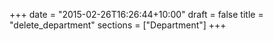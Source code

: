 +++
date = "2015-02-26T16:26:44+10:00"
draft = false
title = "delete_department"
sections = ["Department"]
+++

